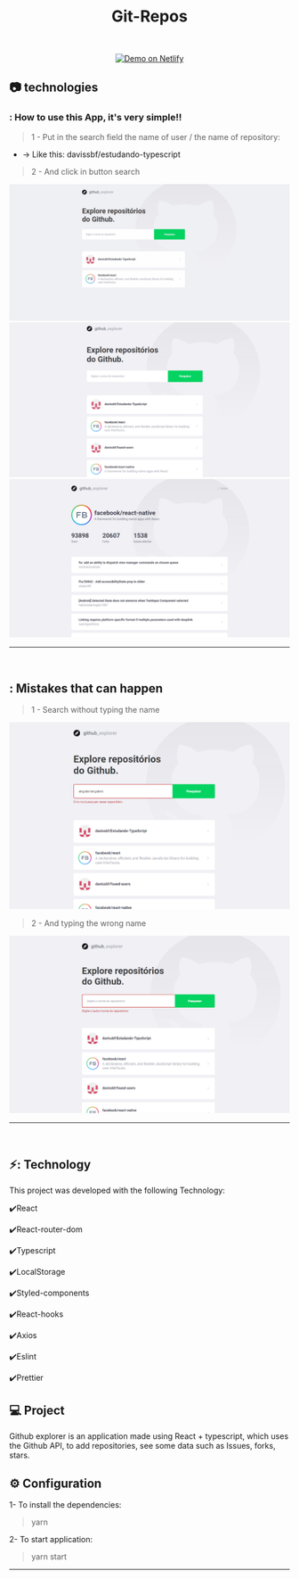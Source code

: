 <h1 align=center>
   Git-Repos
</h1>

<br>

<p align="center">
  <a href="https://git-repos.netlify.app/" target="_blank">
    <img alt="Demo on Netlify" src="https://res.cloudinary.com/lukemorales/image/upload/v1563043495/readme_logos/demo_on_netlify_bbuvjz.png">
  </a>
</p>

## :camera: technologies
### : How to use this App, it's very simple!!

> 1 - Put in the search field the name of user / the name of repository:

- -> Like this: davissbf/estudando-typescript

> 2 - And click in button search

![gif](github/git-repo.gif)
![png1](github/Dashboard.png)
![png2](github/Repository.png)

****
<br>

## : Mistakes that can happen

> 1 - Search without typing the name

![png3](github/WrongName.png)

> 2 - And typing the wrong name

![png4](github/WithoutName.png)

****
<br>

## ⚡: Technology

This project was developed with the following Technology:

✔️React

✔️React-router-dom

✔️Typescript

✔️LocalStorage

✔️Styled-components

✔️React-hooks

✔️Axios

✔️Eslint

✔️Prettier


## 💻 Project

Github explorer is an application made using React + typescript, which uses the Github API, to add repositories, see some data such as Issues, forks, stars.

## ⚙ Configuration

1- To install the dependencies:
> yarn

2- To start application:
> yarn start

---
